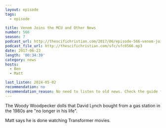 ```yaml
---
layout: episode
tags:
  - episode

title: Venom Joins the MCU and Other News
number: 566
season: 7
podcast_url: http://thescifichristian.com/2017/06/episode-566-venom-joins-the-mcu-and-other-news/
podcast_file_url: http://thescifichristian.com/sfc/sfc0566.mp3
date: 2017-06-23
length: '00:34:39'
category: news
hosts:
  - Ben
  - Matt

last_listen: 2024-05-02
recommendation: no
recommendation_reason: No need to listen to old news. Check the guide for what's interesting in hindsight.
---
```


The Woody Woodpecker dolls that David Lynch bought from a gas station in the 1980s are "no longer in his life".

Matt says he is done watching Transformer movies.